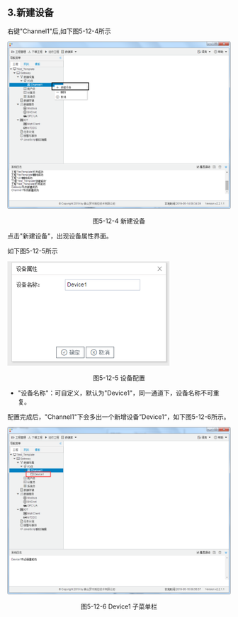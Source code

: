 ## 3.新建设备

右键"Channel1"后,如下图5-12-4所示   

![](../../../assets/新建设备.jpg)

<center>图5-12-4 新建设备</center>

点击"新建设备"，出现设备属性界面。

如下图5-12-5所示

![1557110284778](assets/设备配置.jpg)

<center>图5-12-5 设备配置</center>

- "设备名称"：可自定义，默认为"Device1"，同一通道下，设备名称不可重复。

配置完成后，"Channel1"下会多出一个新增设备”Device1“，如下图5-12-6所示。

![](../../../assets/Device子菜单栏.png)

<center>图5-12-6 Device1 子菜单栏</center>

